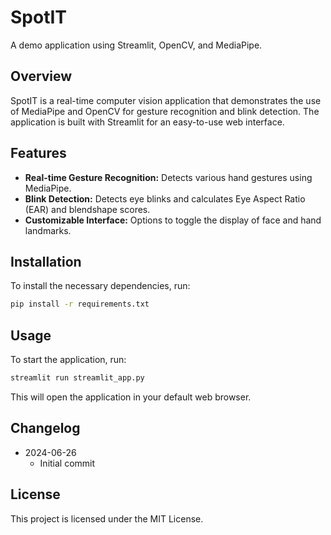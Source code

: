 # SpotIT

A demo application using Streamlit, OpenCV, and MediaPipe.

## Overview

SpotIT is a real-time computer vision application that demonstrates the use of MediaPipe and OpenCV for gesture recognition and blink detection. The application is built with Streamlit for an easy-to-use web interface.

## Features

- **Real-time Gesture Recognition:** Detects various hand gestures using MediaPipe.
- **Blink Detection:** Detects eye blinks and calculates Eye Aspect Ratio (EAR) and blendshape scores.
- **Customizable Interface:** Options to toggle the display of face and hand landmarks.

## Installation

To install the necessary dependencies, run:

```bash
pip install -r requirements.txt
```

## Usage

To start the application, run:

```bash
streamlit run streamlit_app.py
```

This will open the application in your default web browser.

## Changelog

- 2024-06-26
  - Initial commit

## License

This project is licensed under the MIT License.